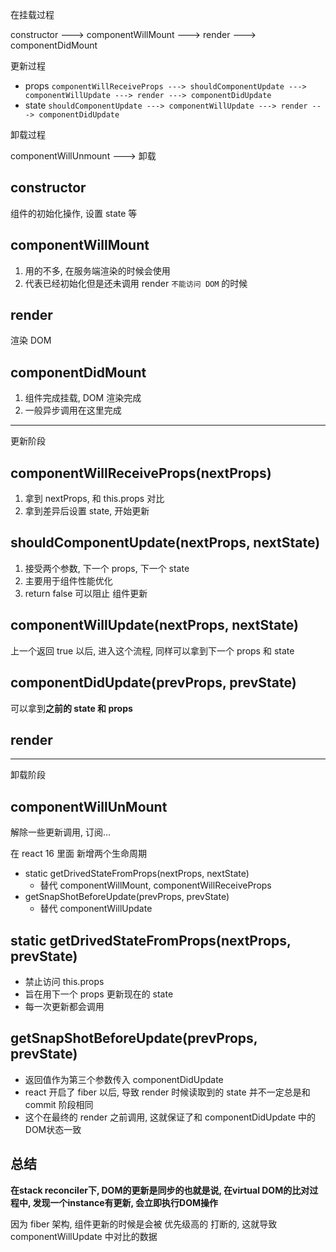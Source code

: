在挂载过程

constructor ---> componentWillMount ---> render ---> componentDidMount

更新过程

- props `componentWillReceiveProps ---> shouldComponentUpdate ---> componentWillUpdate ---> render ---> componentDidUpdate`
- state  `shouldComponentUpdate ---> componentWillUpdate ---> render ---> componentDidUpdate`

卸载过程

componentWillUnmount ---> 卸载

## constructor

组件的初始化操作, 设置 state 等

## componentWillMount

1. 用的不多, 在服务端渲染的时候会使用
2. 代表已经初始化但是还未调用 render `不能访问 DOM` 的时候

## render

渲染 DOM

## componentDidMount

1. 组件完成挂载, DOM 渲染完成
2. 一般异步调用在这里完成

---

更新阶段

## componentWillReceiveProps(nextProps)

1. 拿到 nextProps, 和 this.props 对比
2. 拿到差异后设置 state, 开始更新

## shouldComponentUpdate(nextProps, nextState)

1. 接受两个参数, 下一个 props, 下一个 state
2. 主要用于组件性能优化
3. return false 可以阻止 组件更新

## componentWillUpdate(nextProps, nextState)

上一个返回 true 以后, 进入这个流程, 同样可以拿到下一个 props 和 state

## componentDidUpdate(prevProps, prevState)

可以拿到**之前的 state 和 props**

## render

---

卸载阶段

## componentWillUnMount

解除一些更新调用, 订阅...



在 react 16 里面 新增两个生命周期

- static getDrivedStateFromProps(nextProps, nextState)
  - 替代 componentWillMount, componentWillReceiveProps
- getSnapShotBeforeUpdate(prevProps, prevState)
  - 替代 componentWillUpdate

## static getDrivedStateFromProps(nextProps, prevState)

- 禁止访问 this.props
- 旨在用下一个 props 更新现在的 state
- 每一次更新都会调用

## getSnapShotBeforeUpdate(prevProps, prevState)

- 返回值作为第三个参数传入 componentDidUpdate
- react 开启了 fiber 以后, 导致 render 时候读取到的 state 并不一定总是和 commit 阶段相同
- 这个在最终的 render 之前调用, 这就保证了和 componentDidUpdate 中的DOM状态一致



## 总结

**在stack reconciler下, DOM的更新是同步的也就是说, 在virtual DOM的比对过程中, 发现一个instance有更新, 会立即执行DOM操作**

因为 fiber 架构, 组件更新的时候是会被 优先级高的 打断的, 这就导致 componentWillUpdate 中对比的数据

